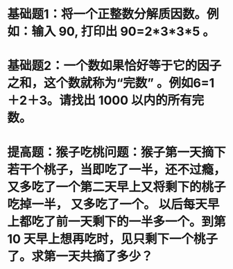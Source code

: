 # 基础题1：将一个正整数分解质因数。例如：输入 90, 打印出 90=2\*3\*3\*5 。

# 基础题2：一个数如果恰好等于它的因子之和，这个数就称为“完数” 。例如6=1＋2＋3。请找出 1000 以内的所有完数。

# 提高题：猴子吃桃问题：猴子第一天摘下若干个桃子，当即吃了一半，还不过瘾，又多吃了一个第二天早上又将剩下的桃子吃掉一半， 又多吃了一个。 以后每天早上都吃了前一天剩下的一半多一个。到第 10 天早上想再吃时，见只剩下一个桃子了。求第一天共摘了多少？
